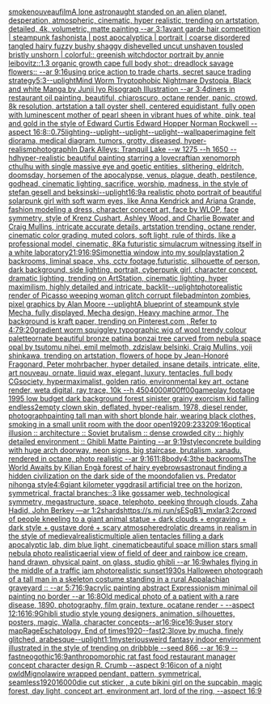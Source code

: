 [smoke](https://www.ebank.nz/aiartgenerator?category=smoke)[nouveau](https://www.ebank.nz/aiartgenerator?category=nouveau)[film](https://www.ebank.nz/aiartgenerator?category=film)[A lone astronaught standed on an alien planet, desperation, atmospheric, cinematic, hyper realistic, trending on artstation, detailed, 4k, volumetric, matte painting --ar 3:1](https://www.ebank.nz/aiartgenerator?category=A%20lone%20astronaught%20standed%20on%20an%20alien%20planet%2C%20desperation%2C%20atmospheric%2C%20cinematic%2C%20hyper%20realistic%2C%20trending%20on%20artstation%2C%20detailed%2C%204k%2C%20volumetric%2C%20matte%20painting%20--ar%203%3A1)[avant garde hair competition | steampunk fashonista | post apocalyptica | portrait | coarse disordered tangled hairy fuzzy bushy shaggy dishevelled uncut unshaven tousled bristly unshorn | colorful:: greenish witchdoctor portrait by annie leibovitz::1.3 organic growth cape full body shot:: dreadlock savage flowers::  --ar 9:16](https://www.ebank.nz/aiartgenerator?category=avant%20garde%20hair%20competition%20%7C%20steampunk%20fashonista%20%7C%20post%20apocalyptica%20%7C%20portrait%20%7C%20coarse%20disordered%20tangled%20hairy%20fuzzy%20bushy%20shaggy%20dishevelled%20uncut%20unshaven%20tousled%20bristly%20unshorn%20%7C%20colorful%3A%3A%20greenish%20witchdoctor%20portrait%20by%20annie%20leibovitz%3A%3A1.3%20organic%20growth%20cape%20full%20body%20shot%3A%3A%20dreadlock%20savage%20flowers%3A%3A%20%20--ar%209%3A16)[using price action to trade charts, secret sauce trading strategy](https://www.ebank.nz/aiartgenerator?category=using%20price%20action%20to%20trade%20charts%2C%20secret%20sauce%20trading%20strategy)[5:3](https://www.ebank.nz/aiartgenerator?category=5%3A3)[--uplight](https://www.ebank.nz/aiartgenerator?category=--uplight)[Mind Worm  Tryptophobic Nightmare Dystopia, Black and white Manga by Junji Iyo Risograph  Illustration --ar 3:4](https://www.ebank.nz/aiartgenerator?category=Mind%20Worm%20%20Tryptophobic%20Nightmare%20Dystopia%2C%20Black%20and%20white%20Manga%20by%20Junji%20Iyo%20Risograph%20%20Illustration%20--ar%203%3A4)[diners in restaurant  oil painting, beautiful, chiaroscuro, octane render, panic, crowd, 8k resolution, artstation a tall oyster shell, centered equidistant, fully open with luminescent mother of pearl sheen in vibrant hues of white, pink, teal and gold  in the style of Edward Curtis Edward Hopper Norman Rockwell --aspect 16:8](https://www.ebank.nz/aiartgenerator?category=diners%20in%20restaurant%20%20oil%20painting%2C%20beautiful%2C%20chiaroscuro%2C%20octane%20render%2C%20panic%2C%20crowd%2C%208k%20resolution%2C%20artstation%20a%20tall%20oyster%20shell%2C%20centered%20equidistant%2C%20fully%20open%20with%20luminescent%20mother%20of%20pearl%20sheen%20in%20vibrant%20hues%20of%20white%2C%20pink%2C%20teal%20and%20gold%20%20in%20the%20style%20of%20Edward%20Curtis%20Edward%20Hopper%20Norman%20Rockwell%20--aspect%2016%3A8)[::0.75](https://www.ebank.nz/aiartgenerator?category=%3A%3A0.75)[lighting](https://www.ebank.nz/aiartgenerator?category=lighting)[--uplight](https://www.ebank.nz/aiartgenerator?category=--uplight)[--uplight](https://www.ebank.nz/aiartgenerator?category=--uplight)[--uplight](https://www.ebank.nz/aiartgenerator?category=--uplight)[--wallpaper](https://www.ebank.nz/aiartgenerator?category=--wallpaper)[imagine felt diorama, medical diagram, tumors, grotty, diseased, hyper-realism](https://www.ebank.nz/aiartgenerator?category=imagine%20felt%20diorama%2C%20medical%20diagram%2C%20tumors%2C%20grotty%2C%20diseased%2C%20hyper-realism)[photograph](https://www.ebank.nz/aiartgenerator?category=photograph)[In Dark Alleys: Tranquil Lake --w 1275 --h 1650 --hd](https://www.ebank.nz/aiartgenerator?category=In%20Dark%20Alleys%3A%20Tranquil%20Lake%20--w%201275%20--h%201650%20--hd)[hyper-realistic beautiful painting starring a lovecraftian xenomorph cthulhu with single massive eye and goetic entities, slithering, eldritch, doomsday, horsemen of the apocalypse, venus, plague, death, pestilence, godhead, cinematic lighting, sacrifice, worship, madness, in the style of stefan gesell and beksinski](https://www.ebank.nz/aiartgenerator?category=hyper-realistic%20beautiful%20painting%20starring%20a%20lovecraftian%20xenomorph%20cthulhu%20with%20single%20massive%20eye%20and%20goetic%20entities%2C%20slithering%2C%20eldritch%2C%20doomsday%2C%20horsemen%20of%20the%20apocalypse%2C%20venus%2C%20plague%2C%20death%2C%20pestilence%2C%20godhead%2C%20cinematic%20lighting%2C%20sacrifice%2C%20worship%2C%20madness%2C%20in%20the%20style%20of%20stefan%20gesell%20and%20beksinski)[--uplight](https://www.ebank.nz/aiartgenerator?category=--uplight)[16:9](https://www.ebank.nz/aiartgenerator?category=16%3A9)[a realistic photo portrait of beautiful solarpunk girl with soft warm eyes, like Anna Kendrick and Ariana Grande, fashion modeling a dress, character concept art, face by WLOP, face symmetry, style of Krenz Cushart, Ashley Wood, and Charlie Bowater and Craig Mullins, intricate accurate details, artstation trending, octane render, cinematic color grading, muted colors, soft light, rule of thirds, like a professional model, cinematic, 8K](https://www.ebank.nz/aiartgenerator?category=a%20realistic%20photo%20portrait%20of%20beautiful%20solarpunk%20girl%20with%20soft%20warm%20eyes%2C%20like%20Anna%20Kendrick%20and%20Ariana%20Grande%2C%20fashion%20modeling%20a%20dress%2C%20character%20concept%20art%2C%20face%20by%20WLOP%2C%20face%20symmetry%2C%20style%20of%20Krenz%20Cushart%2C%20Ashley%20Wood%2C%20and%20Charlie%20Bowater%20and%20Craig%20Mullins%2C%20intricate%20accurate%20details%2C%20artstation%20trending%2C%20octane%20render%2C%20cinematic%20color%20grading%2C%20muted%20colors%2C%20soft%20light%2C%20rule%20of%20thirds%2C%20like%20a%20professional%20model%2C%20cinematic%2C%208K)[a futuristic simulacrum witnessing itself in a white laboratory](https://www.ebank.nz/aiartgenerator?category=a%20futuristic%20simulacrum%20witnessing%20itself%20in%20a%20white%20laboratory)[21:9](https://www.ebank.nz/aiartgenerator?category=21%3A9)[16:9](https://www.ebank.nz/aiartgenerator?category=16%3A9)[Simonetti](https://www.ebank.nz/aiartgenerator?category=Simonetti)[a window into my soul](https://www.ebank.nz/aiartgenerator?category=a%20window%20into%20my%20soul)[playstation 2 backrooms, liminal space, vhs, cctv footage,](https://www.ebank.nz/aiartgenerator?category=playstation%202%20backrooms%2C%20liminal%20space%2C%20vhs%2C%20cctv%20footage%2C)[futuristic, silhouette of person, dark background, side lighting, portrait, cyberpunk girl, character concept, dramatic lighting, trending on ArtStation, cinematic lighting, hyper maximilism, highly detailed and intricate, backlit](https://www.ebank.nz/aiartgenerator?category=futuristic%2C%20silhouette%20of%20person%2C%20dark%20background%2C%20side%20lighting%2C%20portrait%2C%20cyberpunk%20girl%2C%20character%20concept%2C%20dramatic%20lighting%2C%20trending%20on%20ArtStation%2C%20cinematic%20lighting%2C%20hyper%20maximilism%2C%20highly%20detailed%20and%20intricate%2C%20backlit)[--uplight](https://www.ebank.nz/aiartgenerator?category=--uplight)[photorealistic render of Picasso weeping woman glitch corrupt file](https://www.ebank.nz/aiartgenerator?category=photorealistic%20render%20of%20Picasso%20weeping%20woman%20glitch%20corrupt%20file)[badminton zombies, pixel graphics by Alan Moore --uplight](https://www.ebank.nz/aiartgenerator?category=badminton%20zombies%2C%20pixel%20graphics%20by%20Alan%20Moore%20--uplight)[A blueprint of steampunk style Mecha,  fully displayed, Mecha design, Heavy machine armor,  The background is kraft paper,  trending on Pinterest.com  ,  Refer to 4:7](https://www.ebank.nz/aiartgenerator?category=A%20blueprint%20of%20steampunk%20style%20Mecha%2C%20%20fully%20displayed%2C%20Mecha%20design%2C%20Heavy%20machine%20armor%2C%20%20The%20background%20is%20kraft%20paper%2C%20%20trending%20on%20Pinterest.com%20%20%2C%20%20Refer%20to%204%3A7)[9:20](https://www.ebank.nz/aiartgenerator?category=9%3A20)[gradient worm squiggley typographic wig of wool trendy colour palette](https://www.ebank.nz/aiartgenerator?category=gradient%20worm%20squiggley%20typographic%20wig%20of%20wool%20trendy%20colour%20palette)[ornate beautiful bronze patina bonzai tree carved from nebula space opal by tsutomu nihei, emil melmoth, zdzislaw belsinki, Craig Mullins, yoji shinkawa, trending on artstation, flowers of hope by Jean-Honoré Fragonard, Peter mohrbacher, hyper detailed, insane details, intricate, elite, art nouveau, ornate, liquid wax, elegant, luxury, tentacles, full body CGsociety, hypermaximalist, golden ratio, environmental key art, octane render, weta digital, ray trace, 10k --h 450](https://www.ebank.nz/aiartgenerator?category=ornate%20beautiful%20bronze%20patina%20bonzai%20tree%20carved%20from%20nebula%20space%20opal%20by%20tsutomu%20nihei%2C%20emil%20melmoth%2C%20zdzislaw%20belsinki%2C%20Craig%20Mullins%2C%20yoji%20shinkawa%2C%20trending%20on%20artstation%2C%20flowers%20of%20hope%20by%20Jean-Honor%C3%A9%20Fragonard%2C%20Peter%20mohrbacher%2C%20hyper%20detailed%2C%20insane%20details%2C%20intricate%2C%20elite%2C%20art%20nouveau%2C%20ornate%2C%20liquid%20wax%2C%20elegant%2C%20luxury%2C%20tentacles%2C%20full%20body%20CGsociety%2C%20hypermaximalist%2C%20golden%20ratio%2C%20environmental%20key%20art%2C%20octane%20render%2C%20weta%20digital%2C%20ray%20trace%2C%2010k%20--h%20450)[4000](https://www.ebank.nz/aiartgenerator?category=4000)[#00ff00](https://www.ebank.nz/aiartgenerator?category=%2300ff00)[gameplay footage 1995 low budget dark background forest sinister grainy exorcism kid falling endless](https://www.ebank.nz/aiartgenerator?category=gameplay%20footage%201995%20low%20budget%20dark%20background%20forest%20sinister%20grainy%20exorcism%20kid%20falling%20endless)[2](https://www.ebank.nz/aiartgenerator?category=2)[empty clown skin, deflated, hyper-realism, 1978, diesel render, photograph](https://www.ebank.nz/aiartgenerator?category=empty%20clown%20skin%2C%20deflated%2C%20hyper-realism%2C%201978%2C%20diesel%20render%2C%20photograph)[painting tall man with short blonde hair, wearing black clothes, smoking in a small unlit room with the door open](https://www.ebank.nz/aiartgenerator?category=painting%20tall%20man%20with%20short%20blonde%20hair%2C%20wearing%20black%20clothes%2C%20smoking%20in%20a%20small%20unlit%20room%20with%20the%20door%20open)[1920](https://www.ebank.nz/aiartgenerator?category=1920)[9:23](https://www.ebank.nz/aiartgenerator?category=9%3A23)[320](https://www.ebank.nz/aiartgenerator?category=320)[9:16](https://www.ebank.nz/aiartgenerator?category=9%3A16)[optical illusion ::  architecture :: Soviet brutalism :: dense crowded city :: highly detailed environment :: Ghibli Matte Painting --ar 9:19](https://www.ebank.nz/aiartgenerator?category=optical%20illusion%20%3A%3A%20%20architecture%20%3A%3A%20Soviet%20brutalism%20%3A%3A%20dense%20crowded%20city%20%3A%3A%20highly%20detailed%20environment%20%3A%3A%20Ghibli%20Matte%20Painting%20--ar%209%3A19)[style](https://www.ebank.nz/aiartgenerator?category=style)[concrete building with huge arch doorway, neon signs, big staircase, brutalism, xanadu, rendered in octane, photo realistic --ar 9:16](https://www.ebank.nz/aiartgenerator?category=concrete%20building%20with%20huge%20arch%20doorway%2C%20neon%20signs%2C%20big%20staircase%2C%20brutalism%2C%20xanadu%2C%20rendered%20in%20octane%2C%20photo%20realistic%20--ar%209%3A16)[11:8](https://www.ebank.nz/aiartgenerator?category=11%3A8)[body](https://www.ebank.nz/aiartgenerator?category=body)[4:3](https://www.ebank.nz/aiartgenerator?category=4%3A3)[the backrooms](https://www.ebank.nz/aiartgenerator?category=the%20backrooms)[The World Awaits by Kilian Eng](https://www.ebank.nz/aiartgenerator?category=The%20World%20Awaits%20by%20Kilian%20Eng)[à forest of hairy eyebrows](https://www.ebank.nz/aiartgenerator?category=%C3%A0%20forest%20of%20hairy%20eyebrows)[astronaut finding a hidden civilization on the dark side of the moon](https://www.ebank.nz/aiartgenerator?category=astronaut%20finding%20a%20hidden%20civilization%20on%20the%20dark%20side%20of%20the%20moon)[dof](https://www.ebank.nz/aiartgenerator?category=dof)[alien vs. Predator nihonga style](https://www.ebank.nz/aiartgenerator?category=alien%20vs.%20Predator%20nihonga%20style)[4:6](https://www.ebank.nz/aiartgenerator?category=4%3A6)[giant kilometer yggdrasil artificial tree on the horizon, symmetrical, fractal branches::3 like gossamer web, technological symmetry, megastructure, space, telephoto, peeking through clouds, Zaha Hadid, John Berkey —ar 1:2](https://www.ebank.nz/aiartgenerator?category=giant%20kilometer%20yggdrasil%20artificial%20tree%20on%20the%20horizon%2C%20symmetrical%2C%20fractal%20branches%3A%3A3%20like%20gossamer%20web%2C%20technological%20symmetry%2C%20megastructure%2C%20space%2C%20telephoto%2C%20peeking%20through%20clouds%2C%20Zaha%20Hadid%2C%20John%20Berkey%20%E2%80%94ar%201%3A2)[shards](https://www.ebank.nz/aiartgenerator?category=shards)[<https://s.mj.run/sESgB1j_mxI>](https://www.ebank.nz/aiartgenerator?category=%3Chttps%3A//s.mj.run/sESgB1j_mxI%3E)[ar3:2](https://www.ebank.nz/aiartgenerator?category=ar3%3A2)[crowd of people kneeling to a giant animal statue + dark clouds + engraving + dark style + gustave doré + scary atmosphere](https://www.ebank.nz/aiartgenerator?category=crowd%20of%20people%20kneeling%20to%20a%20giant%20animal%20statue%20%2B%20dark%20clouds%20%2B%20engraving%20%2B%20dark%20style%20%2B%20gustave%20dor%C3%A9%20%2B%20scary%20atmosphere)[drolatic dreams in realism in the style of medieval](https://www.ebank.nz/aiartgenerator?category=drolatic%20dreams%20in%20realism%20in%20the%20style%20of%20medieval)[realistic](https://www.ebank.nz/aiartgenerator?category=realistic)[multiple alien tentacles filling a dark apocalyptic lab, dim blue light, cinematic](https://www.ebank.nz/aiartgenerator?category=multiple%20alien%20tentacles%20filling%20a%20dark%20apocalyptic%20lab%2C%20dim%20blue%20light%2C%20cinematic)[beautiful space million stars small nebula photo realistic](https://www.ebank.nz/aiartgenerator?category=beautiful%20space%20million%20stars%20small%20nebula%20photo%20realistic)[aerial view of field of deer and rainbow ice cream, hand drawn, physical paint, on glass, studio ghibli --ar 16:9](https://www.ebank.nz/aiartgenerator?category=aerial%20view%20of%20field%20of%20deer%20and%20rainbow%20ice%20cream%2C%20hand%20drawn%2C%20physical%20paint%2C%20on%20glass%2C%20studio%20ghibli%20--ar%2016%3A9)[whales flying in the middle of a traffic jam photorealistic sunset](https://www.ebank.nz/aiartgenerator?category=whales%20flying%20in%20the%20middle%20of%20a%20traffic%20jam%20photorealistic%20sunset)[1930s Halloween photograph of a tall man in a skeleton costume standing in a rural Appalachian graveyard :: --ar 5:7](https://www.ebank.nz/aiartgenerator?category=1930s%20Halloween%20photograph%20of%20a%20tall%20man%20in%20a%20skeleton%20costume%20standing%20in%20a%20rural%20Appalachian%20graveyard%20%3A%3A%20--ar%205%3A7)[16:9](https://www.ebank.nz/aiartgenerator?category=16%3A9)[acrylic painting abstract Expressionism minimal oil painting no border --ar 16:8](https://www.ebank.nz/aiartgenerator?category=acrylic%20painting%20abstract%20Expressionism%20minimal%20oil%20painting%20no%20border%20--ar%2016%3A8)[Old medical photo of a patient with a rare disease, 1890, photography, film grain, texture, ocatane render - --aspect 12:16](https://www.ebank.nz/aiartgenerator?category=Old%20medical%20photo%20of%20a%20patient%20with%20a%20rare%20disease%2C%201890%2C%20photography%2C%20film%20grain%2C%20texture%2C%20ocatane%20render%20-%20--aspect%2012%3A16)[16:9](https://www.ebank.nz/aiartgenerator?category=16%3A9)[Ghibli studio style young designers, animation, silhouettes, posters, magic, Walla, character concepts--ar16:9](https://www.ebank.nz/aiartgenerator?category=Ghibli%20studio%20style%20young%20designers%2C%20animation%2C%20silhouettes%2C%20posters%2C%20magic%2C%20Walla%2C%20character%20concepts--ar16%3A9)[ice](https://www.ebank.nz/aiartgenerator?category=ice)[16:9](https://www.ebank.nz/aiartgenerator?category=16%3A9)[user story map](https://www.ebank.nz/aiartgenerator?category=user%20story%20map)[Rage](https://www.ebank.nz/aiartgenerator?category=Rage)[Eschatology, End of times](https://www.ebank.nz/aiartgenerator?category=Eschatology%2C%20End%20of%20times)[1920](https://www.ebank.nz/aiartgenerator?category=1920)[--fast](https://www.ebank.nz/aiartgenerator?category=--fast)[2:3](https://www.ebank.nz/aiartgenerator?category=2%3A3)[love by mucha, finely glitched, arabesque](https://www.ebank.nz/aiartgenerator?category=love%20by%20mucha%2C%20finely%20glitched%2C%20arabesque)[--uplight](https://www.ebank.nz/aiartgenerator?category=--uplight)[1:1](https://www.ebank.nz/aiartgenerator?category=1%3A1)[mysterious](https://www.ebank.nz/aiartgenerator?category=mysterious)[weird fantasy indoor environment illustrated in the style of trending on dribbble --seed 866 --ar 16:9 --fast](https://www.ebank.nz/aiartgenerator?category=weird%20fantasy%20indoor%20environment%20illustrated%20in%20the%20style%20of%20trending%20on%20dribbble%20--seed%20866%20--ar%2016%3A9%20--fast)[neogothic](https://www.ebank.nz/aiartgenerator?category=neogothic)[16:9](https://www.ebank.nz/aiartgenerator?category=16%3A9)[anthropomorphic rat fast food restaurant manager concept character design R. Crumb --aspect 9:16](https://www.ebank.nz/aiartgenerator?category=anthropomorphic%20rat%20fast%20food%20restaurant%20manager%20concept%20character%20design%20R.%20Crumb%20--aspect%209%3A16)[icon of a night owld](https://www.ebank.nz/aiartgenerator?category=icon%20of%20a%20night%20owld)[Mignola](https://www.ebank.nz/aiartgenerator?category=Mignola)[wire wrapped pendant, pattern, symmetrical, seamless](https://www.ebank.nz/aiartgenerator?category=wire%20wrapped%20pendant%2C%20pattern%2C%20symmetrical%2C%20seamless)[1920](https://www.ebank.nz/aiartgenerator?category=1920)[16000](https://www.ebank.nz/aiartgenerator?category=16000)[die cut sticker , a cute bikini girl on the sup](https://www.ebank.nz/aiartgenerator?category=die%20cut%20sticker%20%2C%20a%20cute%20bikini%20girl%20on%20the%20sup)[cabin, magic forest, day light, concept art, environment art, lord of the ring, --aspect 16:9](https://www.ebank.nz/aiartgenerator?category=cabin%2C%20magic%20forest%2C%20day%20light%2C%20concept%20art%2C%20environment%20art%2C%20lord%20of%20the%20ring%2C%20--aspect%2016%3A9)